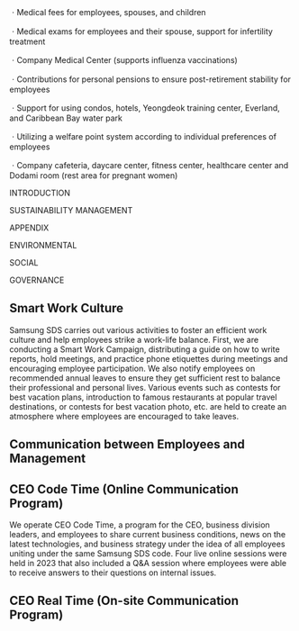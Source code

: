 ㆍMedical fees for employees, spouses, and children

ㆍMedical exams for employees and their spouse, support for infertility treatment

ㆍCompany Medical Center (supports influenza vaccinations)

ㆍContributions for personal pensions to ensure post-retirement stability for employees

ㆍSupport for using condos, hotels, Yeongdeok training center, Everland, and Caribbean Bay water park

ㆍUtilizing a welfare point system according to individual preferences of employees

ㆍCompany cafeteria, daycare center, fitness center, healthcare center and Dodami room (rest area for pregnant women)

INTRODUCTION

SUSTAINABILITY MANAGEMENT

APPENDIX

ENVIRONMENTAL

SOCIAL

GOVERNANCE

## **Smart Work Culture**

Samsung SDS carries out various activities to foster an efficient work culture and help employees strike a work-life balance. First, we are conducting a Smart Work Campaign, distributing a guide on how to write reports, hold meetings, and practice phone etiquettes during meetings and encouraging employee participation. We also notify employees on recommended annual leaves to ensure they get sufficient rest to balance their professional and personal lives. Various events such as contests for best vacation plans, introduction to famous restaurants at popular travel destinations, or contests for best vacation photo, etc. are held to create an atmosphere where employees are encouraged to take leaves.

## **Communication between Employees and Management**

## **CEO Code Time (Online Communication Program)**

We operate CEO Code Time, a program for the CEO, business division leaders, and employees to share current business conditions, news on the latest technologies, and business strategy under the idea of all employees uniting under the same Samsung SDS code. Four live online sessions were held in 2023 that also included a Q&A session where employees were able to receive answers to their questions on internal issues.

## **CEO Real Time (On-site Communication Program)**